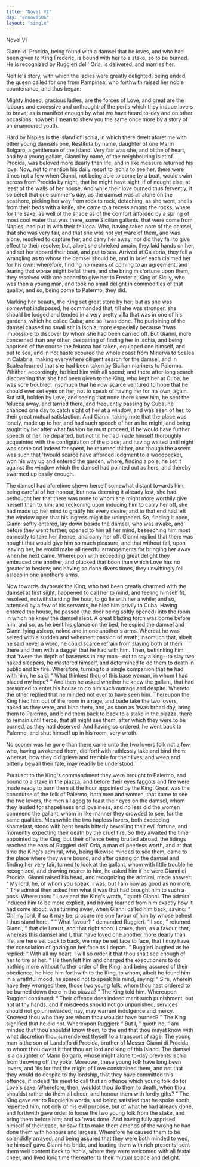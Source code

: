 ```yaml
---
title: "Novel VI"
day: "ennov0506"
layout: "single"
---
```

<html>
 <head>
 </head>
 <body>
  <div id="nov0506" type="novella" who="pampinea">
   <head>
    Novel VI
   </head>
   <argument>
    <p>
     <milestone id="p05060001"/>
     <!--(i)-->
     Gianni di Procida, being found with a damsel that he
 loves, and who had been given to King Frederic, is
 bound with her to a stake, so to be burned. He is
 recognized by Ruggieri dell' Oria, is delivered, and
 marries her.
     <!--(/i)-->
    </p>
   </argument>
   <div3 type="commentary" who="author">
    <p>
     <milestone id="p05060002"/>
     <!--(sc)-->
     Neifile's
     <!--(/sc)-->
     story, with which the ladies were greatly delighted,
 being ended, the queen called for one from Pampinea; who forthwith
 raised her noble countenance, and thus began:
    </p>
   </div3>
   <div3 type="commentary" who="pampinea">
    <p>
     <milestone id="p05060003"/>
     Mighty
 indeed, gracious ladies, are the forces of Love, and great are the
 labours and excessive and unthought-of the perils which they induce
 lovers to brave; as is manifest enough by what we have heard
 to-day and on other occasions: howbeit I mean to shew you the
 same once more by a story of an enamoured youth.
    </p>
   </div3>
   <p>
    <milestone id="p05060004"/>
    Hard by Naples is the island of Ischia, in which there dwelt
 aforetime with other young damsels one, Restituta by name, daughter
 of one Marin Bolgaro, a gentleman of the island. Very fair was
 she, and blithe of heart, and by a young gallant, Gianni by name,
 of the neighbouring islet of Procida, was beloved more dearly than
 life, and in like measure returned his love.
    <milestone id="p05060005"/>
    Now, not to mention his
 daily resort to Ischia to see her, there were times not a few when
 Gianni, not being able to come by a boat, would swim across from
 Procida by night, that he might have sight, if of nought else, at
 least of the walls of her house.
    <milestone id="p05060006"/>
    And while their love burned thus
 fervently, it so befell that one summer's day, as the damsel was all
 alone on the seashore, picking her way from rock to rock, detaching,
 as she went, shells from their beds with a knife, she came to a recess
 among the rocks, where for the sake, as well of the shade as of the
 comfort afforded by a spring of most cool water that was there,
    <pb n="37"/>
    some Sicilian gallants, that were come from Naples, had put in with
 their felucca.
    <milestone id="p05060007"/>
    Who, having taken note of the damsel, that she was
 very fair, and that she was not yet ware of them, and was alone,
 resolved to capture her, and carry her away; nor did they fail to
 give effect to their resolve;
    <milestone id="p05060008"/>
    but, albeit she shrieked amain, they laid
 hands on her, and set her aboard their boat, and put to sea. Arrived
 at Calabria, they fell a wrangling as to whose the damsel should be,
 and in brief each claimed her for his own: wherefore, finding no
 means of coming to an agreement, and fearing that worse might
 befall them, and she bring misfortune upon them, they resolved with
 one accord to give her to Frederic, King of Sicily, who was then a
 young man, and took no small delight in commodities of that
 quality; and so, being come to Palermo, they did.
   </p>
   <p>
    <milestone id="p05060009"/>
    Marking her beauty, the King set great store by her; but as she
 was somewhat indisposed, he commanded that, till she was stronger,
 she should be lodged and tended in a very pretty villa that was in
 one of his gardens, which he called Cuba; and so 'twas done.
    <milestone id="p05060010"/>
    The
 purloining of the damsel caused no small stir in Ischia, more especially
 because 'twas impossible to discover by whom she had been
 carried off.
    <milestone id="p05060011"/>
    But Gianni, more concerned than any other, despairing
 of finding her in Ischia, and being apprised of the course the felucca
 had taken, equipped one himself, and put to sea, and in hot haste
 scoured the whole coast from Minerva to Scalea in Calabria, making
 everywhere diligent search for the damsel, and in Scalea learned
 that she had been taken by Sicilian mariners to Palermo.
    <milestone id="p05060012"/>
    Whither,
 accordingly, he hied him with all speed; and there after long search
 discovering that she had been given to the King, who kept her at
 Cuba, he was sore troubled, insomuch that he now scarce ventured
 to hope that he should ever set eyes on her, not to speak of having
 her for his own, again.
    <milestone id="p05060013"/>
    But still, holden by Love, and seeing that
 none there knew him, he sent the felucca away, and tarried there,
 and frequently passing by Cuba, he chanced one day to catch sight
 of her at a window, and was seen of her, to their great mutual
 satisfaction.
    <milestone id="p05060014"/>
    And Gianni, taking note that the place was lonely,
 made up to her, and had such speech of her as he might, and being
 taught by her after what fashion he must proceed, if he would have
 further speech of her, he departed, but not till he had made himself
 thoroughly acquainted with the configuration of the place;
    <milestone id="p05060015"/>
    and
    <pb n="38"/>
    having waited until night was come and indeed far spent, he returned
 thither, and though the ascent was such that 'twould scarce have
 afforded lodgment to a woodpecker, won his way up and entered the
 garden, where, finding a pole, he set it against the window which
 the damsel had pointed out as hers, and thereby swarmed up easily
 enough.
   </p>
   <p>
    <milestone id="p05060016"/>
    The damsel had aforetime shewn herself somewhat distant
 towards him, being careful of her honour, but now deeming it
 already lost, she had bethought her that there was none to whom
 she might more worthily give herself than to him; and reckoning
 upon inducing him to carry her off, she had made up her mind to
 gratify his every desire; and to that end had left the window open
 that his ingress might be unimpeded.
    <milestone id="p05060017"/>
    So, finding it open, Gianni
 softly entered, lay down beside the damsel, who was awake,
    <milestone id="p05060018"/>
    and
 before they went further, opened to him all her mind, beseeching
 him most earnestly to take her thence, and carry her off. Gianni
 replied that there was nought that would give him so much pleasure,
 and that without fail, upon leaving her, he would make all needful
 arrangements for bringing her away when he next came.
    <milestone id="p05060019"/>
    Whereupon
 with exceeding great delight they embraced one another, and
 plucked that boon than which Love has no greater to bestow; and
 having so done divers times, they unwittingly fell asleep in one
 another's arms.
   </p>
   <p>
    <milestone id="p05060020"/>
    Now towards daybreak the King, who had been greatly charmed
 with the damsel at first sight, happened to call her to mind, and
 feeling himself fit, resolved, notwithstanding the hour, to go lie with
 her a while;
    <milestone id="p05060021"/>
    and so, attended by a few of his servants, he hied him
 privily to Cuba. Having entered the house, he passed (the door
 being softly opened) into the room in which he knew the damsel
 slept. A great blazing torch was borne before him, and so, as he
 bent his glance on the bed, he espied the damsel and Gianni lying
 asleep, naked and in one another's arms.
    <milestone id="p05060022"/>
    Whereat he was seized
 with a sudden and vehement passion of wrath, insomuch that, albeit
 he said never a word, he could scarce refrain from slaying both of
 them there and then with a dagger that he had with him.
    <milestone id="p05060023"/>
    Then,
 bethinking him that 'twere the depth of baseness in any man--not
 to say a king--to slay two naked sleepers, he mastered himself, and
 determined to do them to death in public and by fire. Wherefore,
    <pb n="39"/>
    turning to a single companion that he had with him, he said:
    <q direct="unspecified">
     What thinkest thou of this base woman, in whom I had placed
 my hope?
    </q>
    And then he asked whether he knew the gallant, that
 had presumed to enter his house to do him such outrage and despite.
    <milestone id="p05060024"/>
    Whereto the other replied that he minded not ever to have seen
 him.
    <milestone id="p05060025"/>
    Thereupon the King hied him out of the room in a rage,
 and bade take the two lovers, naked as they were, and bind them,
 and, as soon as 'twas broad day, bring them to Palermo, and bind
 them back to back to a stake in the piazza, there to remain until
 tierce, that all might see them, after which they were to be burned,
 as they had deserved. And having so ordered, he went back to
 Palermo, and shut himself up in his room, very wroth.
   </p>
   <p>
    <milestone id="p05060026"/>
    No sooner was he gone than there came unto the two lovers folk
 not a few, who, having awakened them, did forthwith ruthlessly take
 and bind them: whereat, how they did grieve and tremble for
 their lives, and weep and bitterly bewail their fate, may readily be
 understood.
   </p>
   <p>
    <milestone id="p05060027"/>
    Pursuant to the King's commandment they were brought to
 Palermo, and bound to a stake in the piazza; and before their eyes
 faggots and fire were made ready to burn them at the hour appointed
 by the King.
    <milestone id="p05060028"/>
    Great was the concourse of the folk of Palermo, both
 men and women, that came to see the two lovers, the men all agog
 to feast their eyes on the damsel, whom they lauded for shapeliness
 and loveliness, and no less did the women commend the gallant,
 whom in like manner they crowded to see, for the same qualities.
    <milestone id="p05060029"/>
    Meanwhile the two hapless lovers, both exceeding shamefast, stood
 with bent heads bitterly bewailing their evil fortune, and momently
 expecting their death by the cruel fire.
    <milestone id="p05060030"/>
    So they awaited the time
 appointed by the King; but their offence being bruited abroad, the
 tidings reached the ears of Ruggieri dell' Oria, a man of peerless
 worth, and at that time the King's admiral, who, being likewise
 minded to see them, came to the place where they were bound, and
 after gazing on the damsel and finding her very fair, turned to look
 at the gallant, whom with little trouble he recognized, and drawing
 nearer to him, he asked him if he were Gianni di Procida.
    <milestone id="p05060031"/>
    Gianni
 raised his head, and recognizing the admiral, made answer:
    <q direct="unspecified">
     My
 lord, he, of whom you speak, I was; but I am now as good as no
 more.
    </q>
    <milestone id="p05060032"/>
    The admiral then asked him what it was that had brought
    <pb n="40"/>
    him to such a pass. Whereupon:
    <q direct="unspecified">
     Love and the King's wrath,
    </q>
    quoth Gianni.
    <milestone id="p05060033"/>
    The admiral induced him to be more explicit, and
 having learned from him exactly how it had come about, was turning
 away, when Gianni called him back, saying:
    <q direct="unspecified">
     Oh! my lord, if so
 it may be, procure me one favour of him by whose behest I thus
 stand here.
    </q>
    <milestone id="p05060034"/>
    <q direct="unspecified">
     What favour?
    </q>
    demanded Ruggieri.
    <q direct="unspecified">
     I see,
    </q>
    returned Gianni,
    <q direct="unspecified">
     that die I must, and that right soon. I crave,
 then, as a favour, that, whereas this damsel and I, that have loved one
 another more dearly than life, are here set back to back, we may be
 set face to face, that I may have the consolation of gazing on her
 face as I depart.
    </q>
    <milestone id="p05060035"/>
    Ruggieri laughed as he replied:
    <q direct="unspecified">
     With all my
 heart. I will so order it that thou shalt see enough of her to tire or
 her.
    </q>
    <milestone id="p05060036"/>
    He then left him and charged the executioners to do nothing
 more without further order of the King; and being assured of their
 obedience, he hied him forthwith to the King, to whom, albeit he
 found him in a wrathful mood, he spared not to speak his mind,
 saying:
    <q direct="unspecified">
     Sire, wherein have they wronged thee, those two young
 folk, whom thou hast ordered to be burned down there in the
 piazza?
    </q>
    <milestone id="p05060037"/>
    The King told him. Whereupon Ruggieri continued:
    <q direct="unspecified">
     Their offence does indeed merit such punishment, but not at thy
 hands, and if misdeeds should not go unpunished, services should not
 go unrewarded; nay, may warrant indulgence and mercy. Knowest
 thou who they are whom thou wouldst have burned?
    </q>
    <milestone id="p05060038"/>
    The King
 signified that he did not. Whereupon Ruggieri:
    <q direct="unspecified">
     But I,
    </q>
    quoth
 he,
    <q direct="unspecified">
     am minded that thou shouldst know them, to the end that thou
 mayst know with what discretion thou surrenderest thyself to a
 transport of rage.
     <milestone id="p05060039"/>
     The young man is the son of Landolfo di
 Procida, brother of Messer Gianni di Procida, to whom thou owest
 it that thou art lord and king of this island. The damsel is a
 daughter of Marin Bolgaro, whose might alone to-day prevents
 Ischia from throwing off thy yoke.
     <milestone id="p05060040"/>
     Moreover, these young folk
 have long been lovers, and 'tis for that the might of Love constrained
 them, and not that they would do despite to thy lordship, that they
 have committed this offence, if indeed 'tis meet to call that an
 offence which young folk do for Love's sake. Wherefore, then,
 wouldst thou do them to death, when thou shouldst rather do them
 all cheer, and honour them with lordly gifts?
    </q>
    <milestone id="p05060041"/>
    The King gave ear
 to Ruggieri's words, and being satisfied that he spoke sooth, repented
    <pb n="41"/>
    him, not only of his evil purpose, but of what he had already done,
 and forthwith gave order to loose the two young folk from the
 stake, and bring them before him; and so 'twas done.
    <milestone id="p05060042"/>
    And having
 fully apprised himself of their case, he saw fit to make them amends
 of the wrong he had done them with honours and largess. Wherefore
 he caused them to be splendidly arrayed, and being assured that
 they were both minded to wed, he himself gave Gianni his bride,
 and loading them with rich presents, sent them well content back to
 Ischia, where they were welcomed with all festal cheer, and lived
 long time thereafter to their mutual solace and delight.
   </p>
  </div>
 </body>
</html>